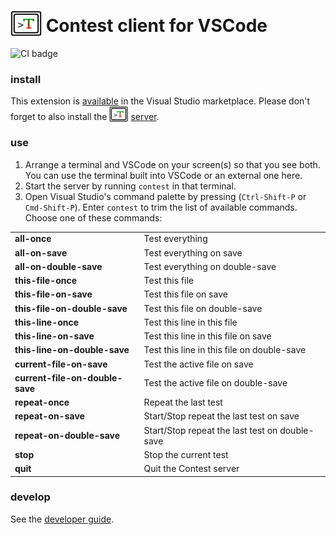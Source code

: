 # <img src="https://raw.githubusercontent.com/contest-framework/vscode/refs/heads/main/icons/300.png" width="50" height="41" valign="bottom"> Contest client for VSCode

![CI badge](https://github.com/contest-framework/vscode/actions/workflows/main.yml/badge.svg)

### install

This extension is
[available](https://marketplace.visualstudio.com/items?itemName=kevgo.contest-vscode)
in the Visual Studio marketplace. Please don't forget to also install the
<img src="icons/300.png" width="30" height="25" valign="bottom">
[server](https://github.com/contest/server).

### use

1. Arrange a terminal and VSCode on your screen(s) so that you see both. You can
   use the terminal built into VSCode or an external one here.
2. Start the server by running `contest` in that terminal.
3. Open Visual Studio's command palette by pressing (`Ctrl-Shift-P` or
   `Cmd-Shift-P`). Enter `contest` to trim the list of available commands.
   Choose one of these commands:

<table type="commands">
  <tr>
    <td><b>all-once</b></td>
    <td>Test everything</td>
  </tr>
  <tr>
    <td><b>all-on-save</b></td>
    <td>Test everything on save</td>
  </tr>
  <tr>
    <td><b>all-on-double-save</b></td>
    <td>Test everything on double-save</td>
  </tr>
  <tr>
    <td><b>this-file-once</b></td>
    <td>Test this file</td>
  </tr>
  <tr>
    <td><b>this-file-on-save</b></td>
    <td>Test this file on save</td>
  </tr>
  <tr>
    <td><b>this-file-on-double-save</b></td>
    <td>Test this file on double-save</td>
  </tr>
  <tr>
    <td><b>this-line-once</b></td>
    <td>Test this line in this file</td>
  </tr>
  <tr>
    <td><b>this-line-on-save</b></td>
    <td>Test this line in this file on save</td>
  </tr>
  <tr>
    <td><b>this-line-on-double-save</b></td>
    <td>Test this line in this file on double-save</td>
  </tr>
  <tr>
    <td><b>current-file-on-save</b></td>
    <td>Test the active file on save</td>
  </tr>
  <tr>
    <td><b>current-file-on-double-save</b></td>
    <td>Test the active file on double-save</td>
  </tr>
  <tr>
    <td><b>repeat-once</b></td>
    <td>Repeat the last test</td>
  </tr>
  <tr>
    <td><b>repeat-on-save</b></td>
    <td>Start/Stop repeat the last test on save</td>
  </tr>
  <tr>
    <td><b>repeat-on-double-save</b></td>
    <td>Start/Stop repeat the last test on double-save</td>
  </tr>
  <tr>
    <td><b>stop</b></td>
    <td>Stop the current test</td>
  </tr>
  <tr>
    <td><b>quit</b></td>
    <td>Quit the Contest server</td>
  </tr>
</table>

### develop

See the [developer guide](DEVELOPMENT.md).

